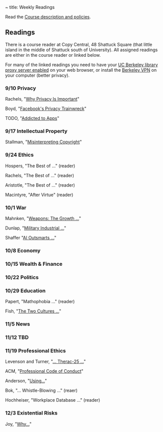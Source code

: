~ title: Weekly Readings

Read the [Course description and policies][about].

   [about]: about.html

## Readings

There is a course reader at Copy Central, 48 Shattuck Square (that little
island in the middle of Shattuck south of University). All assigned readings
are either in the course reader or linked below.

For many of the linked readings you need to have your [UC Berkeley library
proxy server enabled][proxy] on your web browser, or install the [Berkeley
VPN][vpn] on your computer (better privacy).

   [proxy]: http://www.lib.berkeley.edu/Help/proxy.html
   [vpn]: http://www.lib.berkeley.edu/Help/vpn.html

### 9/10 Privacy

Rachels, "[Why Privacy Is Important][why_privacy]"

Boyd, "[Facebook's Privacy Trainwreck][facebook]"

TODO, "[Addicted to Apps][addicted]"

   [why_privacy]: http://www.jstor.org/stable/2265077
   [facebook]: http://con.sagepub.com/content/14/1/13.full.pdf+html
   [addicted]: http://www.nytimes.com/2013/08/25/sunday-review/addicted-to-apps.html

### 9/17 Intellectual Property

Stallman, "[Misinterpreting Copyright][copyright]"

   [copyright]: http://www.gnu.org/philosophy/misinterpreting-copyright.html

### 9/24 Ethics

Hospers, "The Best of ..." (reader)

Rachels, "The Best of ..." (reader)

Aristotle, "The Best of ..." (reader)

Macintyre, "After Virtue" (reader)

### 10/1 War

Mahnken, "[Weapons: The Growth ...][weapons]"

Dunlap, "[Military Industrial ...][military]"

Shaffer "[AI Outsmarts ...][war_ai]"

   [weapons]: http://www.mitpressjournals.org/doi/pdf/10.1162/DAED_a_00097
   [military]: http://www.mitpressjournals.org/doi/pdf/10.1162/DAED_a_00104
   [war_ai]: http://coe.berkeley.edu/news-center/publications/forefront/forefront-pdfs/forefront-fall-2011.pdf

### 10/8 Economy

### 10/15 Wealth & Finance

### 10/22 Politics

### 10/29 Education

Papert, "Mathophobia ..." (reader)

Fish, "[The Two Cultures ...][cultures]"

   [cultures]: http://opinionator.blogs.nytimes.com/2013/08/26/the-two-cultures-of-educational-reform/?_r=0&pagewanted=print

### 11/5 News

### 11/12 TBD

### 11/19 Professional Ethics

Levenson and Turner, "[... Therac-25 ...][therac]"

ACM, "[Professional Code of Conduct][acm_code]"

Anderson, "[Using...][using]"

Bok, "... Whistle-Blowing ..." (reaer)

Hochheiser, "Workplace Database ..." (reader)

   [therac]: http://ieeexplore.ieee.org/stamp/stamp.jsp?tp=&arnumber=274940
   [acm_code]: http://www.acm.org/about/code-of-ethics
   [using]: http://www.acm.org/about/p98-anderson.pdf

### 12/3 Existential Risks

Joy, "[Why...][tbd]"

   [tbd]: http://TODO
